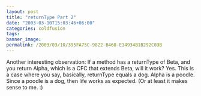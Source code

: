 ```yaml
---
layout: post
title: "returnType Part 2"
date: "2003-03-10T15:03:46+06:00"
categories: coldfusion 
tags: 
banner_image: 
permalink: /2003/03/10/395FA75C-9822-B468-E14934B1B292C03B
---
```


Another interesting observation: If a method has a returnType of Beta, and you return Alpha, which is a CFC that extends Beta, will it work? Yes. This is a case where you say, basically, returnType equals a dog. Alpha is a poodle. Since a poodle is a dog, then life works as expected. (Or at least it makes sense to me. :)